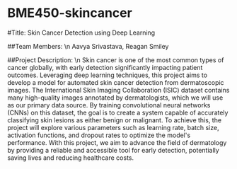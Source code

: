 # BME450-skincancer

#Title:
Skin Cancer Detection using Deep Learning

##Team Members: \n
Aavya Srivastava, Reagan Smiley

##Project Description: \n
Skin cancer is one of the most common types of cancer globally, with early detection significantly impacting patient outcomes. Leveraging deep learning techniques, this project aims to develop a model for automated skin cancer detection from dermatoscopic images. The International Skin Imaging Collaboration (ISIC) dataset contains many high-quality images annotated by dermatologists, which we will use as our primary data source. By training convolutional neural networks (CNNs) on this dataset, the goal is to create a system capable of accurately classifying skin lesions as either benign or malignant. To achieve this, the project will explore various parameters such as learning rate, batch size, activation functions, and dropout rates to optimize the model's performance. With this project, we aim to advance the field of dermatology by providing a reliable and accessible tool for early detection, potentially saving lives and reducing healthcare costs.

